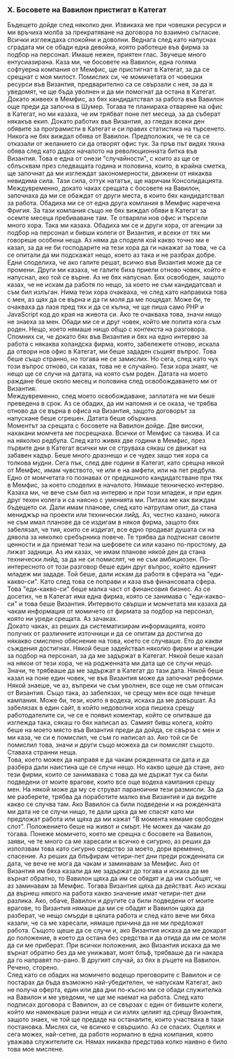 ### X. Босовете на Вавилон пристигат в Категат
Бъдещето дойде след няколко дни. Извикаха ме при човешки ресурси и ми връчиха молба за прекратяване на договора по взаимно съгласие. Всички изглеждаха спокойни и доволни. Веднага след като напуснах сградата ми се обади една девойка, която работеше във фирма за подбор на персонал. Имаше нежен, приятен глас. Звучеше много ентусиазирана. Каза ми, че босовете на Вавилон, една голяма софтуерна компания от Мемфис, ще пристигнат в Категат, за да се срещнат с моя милост. Помислих си, че момичетата от човешки ресурси във Византия, предварително са се свързали с нея, за да я уведомят, че ще бъда уволнен и да ми помогнат да остана в Категат.  
Докато живеех в Мемфис, аз бях кандидатствал за работа във Вавилон още преди да започна в Шумер. Тогава те планираха отваряне на офис в Категат, но ми казаха, че им трябват поне пет месеца, за да съберат някакъв екип. Докато работих във Византия, аз гледах всеки ден обявите за програмисти в Категат и си правих статистика на търсенето. Никога не бях виждал обява от Вавилон. Предположих, че те са се отказали от желанието си да отворят офис тук. За пръв път видях тяхна обява след като дадох началото на революционната битка във Византия. Това е една от онези "случайности", с които аз ще се сблъсквам през следващата година и половина, които, в крайна сметка, ще започнат да ми изглеждат закономерности, движени от някаква невидима сила. Тази сила, оттук нататък, ще наричам Консолидацията.  
Междувременно, докато чаках срещата с босовете на Вавилон, започнаха да ми се обаждат от други места, в които бях кандидатствал за работа. Обадиха ми се от една друга компания в Мемфис наречена Фригия. За тази компания също не бях виждал обяви в Категат за осемте месеца пребиваване там. Те отваряли нов офис и търсели много хора. Така ми казаха. Обадиха ми се и други хора, от агенции за подбор на персонал и бивши колеги от Византия, и всеки от тях ми говореше особени неща. Аз няма да споделя кой какво точно ми е казал, за да не би господарите на тези хора да ги накажат за това, че са се опитали да ми подскажат нещо, което аз така и не разбрах добре. Едни споделиха, че ако галите решат, всичко във Византия може да се промени. Други ми казаха, че галите биха приели отново човек, който е напуснал, ако той се върне. Аз не бях напуснал. Бях освободен, защото казах, че не искам да работя по нещо, за което не съм кандидатсвал и съм бил излъган. Нима тези хора очакваха, че след като направиха това с мен, аз щях да се върна и да ги моля да ме пощядат. Може би, те очакваха да лазя пред тях и да се кълна, че ще пиша само PHP и JavaScript код до края на живота си. Ако те очакваха това, значи нищо не знаеха за мен. Обади ми се и друг човек, който ме попита кога съм роден. Нещо, което нямаше нищо общо с контекста на разговора. Спомних си, че докато бях във Византия и бях на едно интервю за работа с някаква холандска фирма, която, забележете отново, искала да отвори нов офис в Категат, ми беше зададен същият въпрос. Това беше също странно, но тогава не се замислих. Но сега, след като чух този въпрос отново, си казах, това не е случайно. Тези хора знаят, че нещо ще се случи на датата, на която съм роден. Датата на моето раждане беше около месец и половина след освобождаването ми от Византия.  
Междувременно, след моето освобождаване, заплатата не ми беше преведена в срок. Аз се обадих, да им напомня и се оказа, че трябва отново да се върна в офиса на Византия, защото договорът за напускане беше сгрешен. Датата беше объркана.  
Моментът за срещата с босовете на Вавилон дойде. Две високи, нахакани момчета ме посрещнаха. Всички от Мемфис са такива. И са на няколко редбула. След като живях две години в Мемфис, през първите дни в Категат всички ми се струваха сякаш се движат на забавен кадър. Беше много дразнещо и се чудех защо тия хора са толкова мудни. Сега пък, след две години в Категат, като срещна някой от Мемфис, имам чувството, че или е на амфети, или на пет редбула.  
Едно от момчетата го познавах от предишното кандидатстване при тях в Мемфис, за което споделих в началото. Нямаше техническо интервю. Казаха ми, че вече съм бил на интервю и при този младеж, и при един друг техен колега и са наясно с уменията ми. Питаха ме как виждам бъдещето си. Дали имам планове, след като натрупам опит, да стана мениджър на проекти или технически лийд. Аз, честно казано, никога не съм имал планове да се издигам в някоя фирма, защото бях забелязал, че тия, които се издигат, все едно продават душата си на дявола за няколко сребърника повече. Те трябва да подтиснат своите ценности и да приемат тези на шефовете си или казано по-простому, да лижат задници. Аз им казах, че имам планове някой ден да стана технически лийд, за да не си помислят, че не съм амбициозен. По-интересното от този разговор беше един друг въпрос, който единият младеж ми зададе. Той беше, дали искам да работя в сферата на "еди-какво-си". Като след това се поправи и каза във финансовата сфера. Това "еди-какво-си" беше малка част от финансовия бизнес. Аз се досетих, че в Категат има една фирма, която се занимава с "еди-какво-си" и това беше Византия. Интервюто свърши и момчетата ми казаха да чакам информация от момичето от фирмата за подбор на персонал, която ни уреди срещата. Аз зачаках.  
Докато чаках, аз реших да систематизирам информацията, която получих от различните източници и да се опитам да достигна до някакво смислено обяснение на това, което се случваше. Ето до какви съждения достигнах. Някой беше задействал няколко фирми и агенции за подбор на персонал, за да ме задържат в Категат. Някой беше казал на някои от тези хора, че на родженната ми дата ще се случи нещо. Значи, те трябваше да ме задържат в Категат до тази дата. Някой беше казал на поне един човек, че във Византия може да започнат реформи. Някой знаеше, че аз, въпреки че съм уволнен, все още не съм отписан от Византия. Също така, аз забелязах, че срещу мен все още течеше кампания. Може би, тези, които я водеха, искаха да ме довършат. Аз забелязах в един сайт, в който недоволни хора пишеха срещу работодателите си, че се е появил коментар, който се опитваше да изглежда така, сякаш го бях написал аз. Самият бивш колега, който беше на моето място във Византия преди да дойда, се свърза с мен и ми каза, че си е помислил, че съм го написал аз. Ако той си бе помислил това, значи и други също можеха да си помислят същото. Ставаха странни неща.  
Това, което можех да направя е да чакам рожденната си дата и да разбера дали наистина ще се случи нещо. Но какво щеше да стане, ако тези фирми, които се занимаваха с това да ме държат тук са били подведени от моите врагове, които все още водеха кампания срещу мен. На някой може да му се струват параноични тези размисли. За да ме разберете, трябва да поработите малко във Византия и да видите какво се случва там. Ако Вавилон са били подведени и на рожденната ми дата не се случи нищо, те дали щяха да ме спасят като ми предложат работа или щяха да ми кажат "В момента нямаме свободен слот". Положението беше на живот и смърт. Не можех да чакам до тогава. Понеже момичето, което ме срещна с босовете на Вавилон, заяви, че те много са ме харесали и всичко е сигурно, аз реших да използвам това като сигурно средство за моето, дори временно, спасение. Аз реших да блъфирам четири-пет дни преди рожденната си дата, че вече не мога да чакам и заминавам за Мемфис. Ако от Византия им бяха казали да ме задържат до тогава и искаха да ме върнат обратно, то Вавилон щяха да им се обядят и да им съобщят, че аз заминавам за Мемфис. Тогава Византия щяха да действат. Ако искаш да върнеш някого на работа какво значение имат четири-пет дни разлика. Ако, обаче, Вавилон и другите са били подведени от моите врагове, то Византия нямаше да ми се обадят и Вавилон щяха да разберат, че нещо смърди в цялата работа и след като вече ми бяха казали, че са ме харесали, нямаше причина да не ми предложат работа. Същото щеше да се случи и, ако Византия искаха да ме докарат до положение, в което да остана без средства и да отида да им се моля да си ме приберат. При всички положения, ако Византия искаха да ме върнат обратно без да ме унижават, моят блъф, трябваше да ги накара да го направят по-рано. В другият случай, аз бях в ръцете на Вавилон. Речено, сторено.  
След като се обадих на момичето водещо преговорите с Вавилон и се постарах да бъда възможно най-убедителен, че напускам Категат, ако не получа оферта, един или два дни по-късно ми се обади служителка на Вавилон и ме уведоми, че ще ме наемат на работа. След като подписах договора с Вавилон, аз се свързах с един от бившите колеги, който ми намекваше разни неща и си излях целият яд срещу Византия, защото знаех, че той ще предаде на останалите, които участваха в тази постановка. Мислех си, че всичко е свършило. Аз се спасих. Оцелях и сега можех, най-сетне, да работя нормално в една компания, която уважава служителите си. Нямах никаква представа колко наивно е било това мое мислене. 
